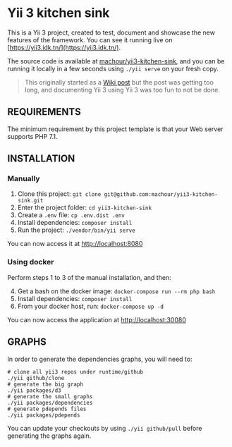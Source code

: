 # Yii 3 kitchen sink

This is a Yii 3 project, created to test, document and showcase the new features
of the framework. You can see it running live on [https://yii3.idk.tn/](https://yii3.idk.tn/).

The source code is available at [machour/yii3-kitchen-sink](https://github.com/machour/yii3-kitchen-sink), and you
can be running it locally in a few seconds using `./yii serve` on your fresh copy.

> This originally started as a [Wiki post](https://www.yiiframework.com/wiki/2547/draft-understanding-yii-3)
> but the post was getting too long, and documenting Yii 3 using Yii 3 was too
> fun to not be done.

REQUIREMENTS
------------

The minimum requirement by this project template is that your Web server supports PHP 7.1.

INSTALLATION
------------

<div class="row">
<div class="col-md-6">

### Manually

1. Clone this project: `git clone git@github.com:machour/yii3-kitchen-sink.git`
2. Enter the project folder: `cd yii3-kitchen-sink`
3. Create a `.env` file: `cp .env.dist .env`
4. Install dependencies: `composer install`
5. Run the project: `./vendor/bin/yii serve`

You can now access it at [http://localhost:8080](http://localhost:8080)
</div>
<div class="col-md-6">

### Using docker

Perform steps 1 to 3 of the manual installation, and then:

4. Get a bash on the docker image: `docker-compose run --rm php bash`
5. Install dependencies: `composer install`
6. From your docker host, run: `docker-compose up -d`

You can now access the application at [http://localhost:30080](http://localhost:30080)
</div></div>

GRAPHS
------

In order to generate the dependencies graphs, you will need to:

```
# clone all yii3 repos under runtime/github
./yii github/clone
# generate the big graph
./yii packages/d3
# generate the small graphs
./yii packages/dependencies
# generate pdepends files
./yii packages/pdepends
```

You can update your checkouts by using `./yii github/pull` before generating the graphs again.
